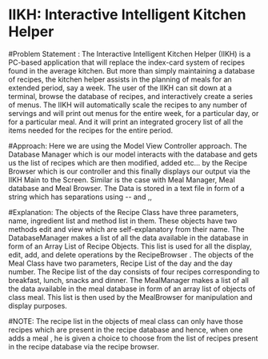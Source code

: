 # IIKH: Interactive Intelligent Kitchen Helper 

#Problem Statement : 
The Interactive Intelligent Kitchen Helper (IIKH) is a PC-based application that will replace the index-card system of recipes found in the average kitchen. But more than simply maintaining a database of recipes, the kitchen helper assists in the planning of meals for an extended period, say a week. The user of the IIKH can sit down at a terminal, browse the database of recipes, and interactively create a series of menus. The IIKH will automatically scale the recipes to any number of servings and will print out menus for the entire week, for a particular day, or for a particular meal. And it will print an integrated grocery list of all the items needed for the recipes for the entire period.<br />

#Approach:
Here we are using the Model View Controller approach. The Database Manager which is our model interacts with the database and gets us the list of recipes which are then modified, added etc… by the Recipe Browser which is our controller and this finally displays our output via the IIKH Main to the Screen. Similar is the case with Meal Manager, Meal database and Meal Browser. The Data is stored in a text file in form of a string which has separations using -- and ,,<br />

#Explanation:
The objects of the Recipe Class have three parameters, name, ingredient list and method list in them. These objects have two methods edit and view which are self-explanatory from their name. The DatabaseManager makes a list of all the data available in the database in form of an Array List of Recipe Objects. This list is used for all the display, edit, add, and delete operations by the RecipeBrowser . The objects of the Meal Class have two parameters, Recipe List of the day and the day number. The Recipe list of the day consists of four recipes corresponding to breakfast, lunch, snacks and dinner. The MealManager makes a list of all the data available in the meal database in form of an array list of objects of class meal. This list is then used by the MealBrowser for manipulation and display purposes.<br />
 
#NOTE: 
The recipe list in the objects of meal class can only have those recipes which are present in the recipe database and hence, when one adds a meal , he is given a choice to choose from the list of recipes present in the recipe database via the recipe browser.
